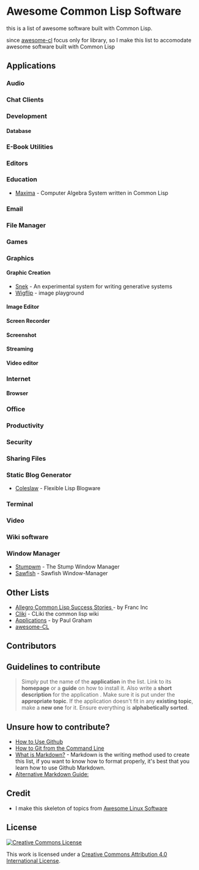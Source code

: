 # Awesome Common Lisp Software

this is a list of awesome software built with Common Lisp.

since [awesome-cl](https://github.com/CodyReichert/awesome-cl) focus only for library, so I make this list to accomodate awesome software built with Common Lisp


## Applications

### Audio
### Chat Clients
### Development
#### Database
### E-Book Utilities
### Editors
### Education

- [Maxima](https://sourceforge.net/projects/maxima/files/) - Computer Algebra System written in Common Lisp 


### Email
### File Manager
### Games
### Graphics
#### Graphic Creation

- [Snek](https://github.com/inconvergent/snek) - An experimental system for writing generative systems 
- [Wigflip](http://wigflip.com/) - image playground


#### Image Editor
#### Screen Recorder
#### Screenshot
#### Streaming
#### Video editor
### Internet
#### Browser
### Office
### Productivity
### Security
### Sharing Files
### Static Blog Generator

- [Coleslaw](https://github.com/kingcons/coleslaw) - Flexible Lisp Blogware 

### Terminal
### Video
### Wiki software
### Window Manager

- [Stumpwm](https://github.com/stumpwm/stumpwm) - The Stump Window Manager 
- [Sawfish](https://github.com/SawfishWM/sawfish) - Sawfish Window-Manager 

## Other Lists

- [Allegro Common Lisp Success Stories ](https://franz.com/success/) - by Franc Inc
- [Cliki](http://cliki.net/) -  CLiki the common lisp wiki
- [Applications](http://www.paulgraham.com/apps.html) - by Paul Graham
- [awesome-CL](https://github.com/azzamsa/awesome-CL-software)

## Contributors
## Guidelines to contribute

> Simply put the name of the **application** in the list.
> Link to its **homepage** or a **guide** on how to install it.
> Also write a **short description** for the application .
> Make sure it is put under the **appropriate topic**.
> If the application doesn't fit in any **existing topic**, make a **new one** for it.
> Ensure everything is **alphabetically sorted**.

## Unsure how to contribute?

- [How to Use Github](https://guides.github.com/activities/forking/)
- [How to Git from the Command Line](https://rogerdudler.github.io/git-guide/)
- [What is Markdown?](https://github.com/LewisVo/Markdown-Tutorial) - Markdown is the writing method used to create this list, if you want to know how to format properly, it's best that you learn how to use Github Markdown.
- [Alternative Markdown Guide:](https://guides.github.com/features/mastering-markdown/)

## Credit

- I make this skeleton of topics from [Awesome Linux Software](https://github.com/LewisVo/Awesome-Linux-Software)


## License

[![Creative Commons License](http://i.creativecommons.org/l/by/4.0/88x31.png)](https://creativecommons.org/licenses/by/4.0/)

This work is licensed under a [Creative Commons Attribution 4.0 International License](http://creativecommons.org/licenses/by/4.0/).


